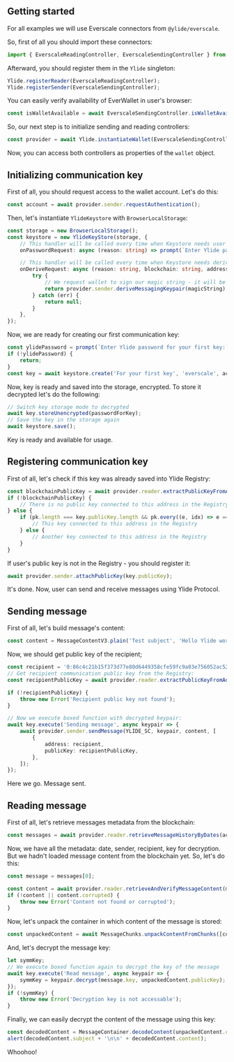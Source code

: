 ## Getting started

For all examples we will use Everscale connectors from `@ylide/everscale`.

So, first of all you should import these connectors:

```ts
import { EverscaleReadingController, EverscaleSendingController } from '@ylide/everscale';
```

Afterward, you should register them in the `Ylide` singleton:

```ts
Ylide.registerReader(EverscaleReadingController);
Ylide.registerSender(EverscaleSendingController);
```

You can easily verify availability of EverWallet in user's browser:

```ts
const isWalletAvailable = await EverscaleSendingController.isWalletAvailable();
```

So, our next step is to initialize sending and reading controllers:

```ts
const provider = await Ylide.instantiateWallet(EverscaleSendingController, EverscaleReadingController);
```

Now, you can access both controllers as properties of the `wallet` object.

## Initializing communication key

First of all, you should request access to the wallet account. Let's do this:

```ts
const account = await provider.sender.requestAuthentication();
```

Then, let's instantiate `YlideKeystore` with `BrowserLocalStorage`:

```ts
const storage = new BrowserLocalStorage();
const keystore = new YlideKeyStore(storage, {
	// This handler will be called every time when Keystore needs user's Ylide password
	onPasswordRequest: async (reason: string) => prompt(`Enter Ylide password for ${reason}:`),

	// This handler will be called every time when Keystore needs derived signature from user's Ylide password
	onDeriveRequest: async (reason: string, blockchain: string, address: string, magicString: string) => {
		try {
			// We request wallet to sign our magic string - it will be used for communication private key generation
			return provider.sender.deriveMessagingKeypair(magicString);
		} catch (err) {
			return null;
		}
	},
});
```

Now, we are ready for creating our first communication key:

```ts
const ylidePassword = prompt(`Enter Ylide password for your first key:`);
if (!ylidePassword) {
	return;
}
const key = await keystore.create('For your first key', 'everscale', account.address, ylidePassword);
```

Now, key is ready and saved into the storage, encrypted. To store it decrypted let's do the following:

```ts
// Switch key storage mode to decrypted
await key.storeUnencrypted(passwordForKey);
// Save the key in the storage again
await keystore.save();
```

Key is ready and available for usage.

## Registering communication key

First of all, let's check if this key was already saved into Ylide Registry:

```ts
const blockchainPublicKey = await provider.reader.extractPublicKeyFromAddress(account.address);
if (!blockchainPublicKey) {
	// There is no public key connected to this address in the Registry
} else {
	if (pk.length === key.publicKey.length && pk.every((e, idx) => e === key.publicKey[idx])) {
		// This key connected to this address in the Registry
	} else {
		// Another key connected to this address in the Registry
	}
}
```

If user's public key is not in the Registry - you should register it:

```ts
await provider.sender.attachPublicKey(key.publicKey);
```

It's done. Now, user can send and receive messages using Ylide Protocol.

## Sending message

First of all, let's build message's content:

```ts
const content = MessageContentV3.plain('Test subject', 'Hello Ylide world :)');
```

Now, we should get public key of the recipient;

```ts
const recipient = '0:86c4c21b15f373d77e80d6449358cfe59fc9a03e756052ac52258d8dd0ceb977';
// Get recipient communication public key from the Registry:
const recipientPublicKey = await provider.reader.extractPublicKeyFromAddress(recipient);

if (!recipientPublicKey) {
	throw new Error('Recipient public key not found');
}

// Now we execute boxed function with decrypted keypair:
await key.execute('Sending message', async keypair => {
	await provider.sender.sendMessage(YLIDE_SC, keypair, content, [
		{
			address: recipient,
			publicKey: recipientPublicKey,
		},
	]);
});
```

Here we go. Message sent.

## Reading message

First of all, let's retrieve messages metadata from the blockchain:

```ts
const messages = await provider.reader.retrieveMessageHistoryByDates(account.address);
```

Now, we have all the metadata: date, sender, recipient, key for decryption. But we hadn't loaded message content from the blockchain yet. So, let's do this:

```ts
const message = messages[0];

const content = await provider.reader.retrieveAndVerifyMessageContent(message);
if (!content || content.corrupted) {
	throw new Error('Content not found or corrupted');
}
```

Now, let's unpack the container in which content of the message is stored:

```ts
const unpackedContent = await MessageChunks.unpackContentFromChunks([content.content]);
```

And, let's decrypt the message key:

```ts
let symmKey;
// We execute boxed function again to decrypt the key of the message
await key.execute('Read message', async keypair => {
	symmKey = keypair.decrypt(message.key, unpackedContent.publicKey);
});
if (!symmKey) {
	throw new Error('Decryption key is not accessable');
}
```

Finally, we can easily decrypt the content of the message using this key:

```ts
const decodedContent = MessageContainer.decodeContent(unpackedContent.content, symmKey);
alert(decodedContent.subject + '\n\n' + decodedContent.content);
```

Whoohoo!
